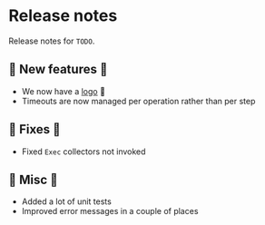 # Release notes

Release notes for `TODO`.

<!--
## :sparkles: UI changes :sparkles:

## :star: Examples :star:

## :boat: Tutorials :boat:

## :books: Docs :books:
-->

## :dizzy: New features :dizzy:

- We now have a [logo](https://github.com/kyverno/chainsaw/blob/main/.assets/kyverno-chainsaw-horizontal.png) :tada:
- Timeouts are now managed per operation rather than per step

## :wrench: Fixes :wrench:

- Fixed `Exec` collectors not invoked

## :guitar: Misc :guitar:

- Added a lot of unit tests
- Improved error messages in a couple of places

